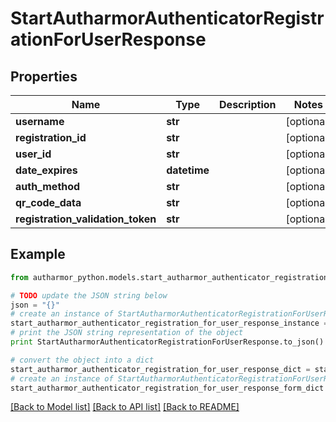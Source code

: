# StartAutharmorAuthenticatorRegistrationForUserResponse


## Properties
Name | Type | Description | Notes
------------ | ------------- | ------------- | -------------
**username** | **str** |  | [optional] 
**registration_id** | **str** |  | [optional] 
**user_id** | **str** |  | [optional] 
**date_expires** | **datetime** |  | [optional] 
**auth_method** | **str** |  | [optional] 
**qr_code_data** | **str** |  | [optional] 
**registration_validation_token** | **str** |  | [optional] 

## Example

```python
from autharmor_python.models.start_autharmor_authenticator_registration_for_user_response import StartAutharmorAuthenticatorRegistrationForUserResponse

# TODO update the JSON string below
json = "{}"
# create an instance of StartAutharmorAuthenticatorRegistrationForUserResponse from a JSON string
start_autharmor_authenticator_registration_for_user_response_instance = StartAutharmorAuthenticatorRegistrationForUserResponse.from_json(json)
# print the JSON string representation of the object
print StartAutharmorAuthenticatorRegistrationForUserResponse.to_json()

# convert the object into a dict
start_autharmor_authenticator_registration_for_user_response_dict = start_autharmor_authenticator_registration_for_user_response_instance.to_dict()
# create an instance of StartAutharmorAuthenticatorRegistrationForUserResponse from a dict
start_autharmor_authenticator_registration_for_user_response_form_dict = start_autharmor_authenticator_registration_for_user_response.from_dict(start_autharmor_authenticator_registration_for_user_response_dict)
```
[[Back to Model list]](../README.md#documentation-for-models) [[Back to API list]](../README.md#documentation-for-api-endpoints) [[Back to README]](../README.md)


